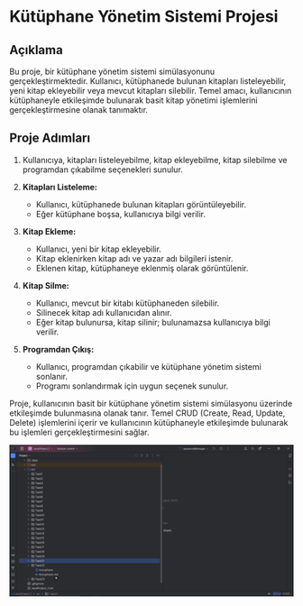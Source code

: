 # Kütüphane Yönetim Sistemi Projesi

## Açıklama

Bu proje, bir kütüphane yönetim sistemi simülasyonunu gerçekleştirmektedir. Kullanıcı, kütüphanede bulunan kitapları listeleyebilir, yeni kitap ekleyebilir veya mevcut kitapları silebilir. Temel amacı, kullanıcının kütüphaneyle etkileşimde bulunarak basit kitap yönetimi işlemlerini gerçekleştirmesine olanak tanımaktır.

## Proje Adımları

1. Kullanıcıya, kitapları listeleyebilme, kitap ekleyebilme, kitap silebilme ve programdan çıkabilme seçenekleri sunulur.

2. **Kitapları Listeleme:**
    - Kullanıcı, kütüphanede bulunan kitapları görüntüleyebilir.
    - Eğer kütüphane boşsa, kullanıcıya bilgi verilir.

3. **Kitap Ekleme:**
    - Kullanıcı, yeni bir kitap ekleyebilir.
    - Kitap eklenirken kitap adı ve yazar adı bilgileri istenir.
    - Eklenen kitap, kütüphaneye eklenmiş olarak görüntülenir.

4. **Kitap Silme:**
    - Kullanıcı, mevcut bir kitabı kütüphaneden silebilir.
    - Silinecek kitap adı kullanıcıdan alınır.
    - Eğer kitap bulunursa, kitap silinir; bulunamazsa kullanıcıya bilgi verilir.

5. **Programdan Çıkış:**
    - Kullanıcı, programdan çıkabilir ve kütüphane yönetim sistemi sonlanır.
    - Programı sonlandırmak için uygun seçenek sunulur.

Proje, kullanıcının basit bir kütüphane yönetim sistemi simülasyonu üzerinde etkileşimde bulunmasına olanak tanır. Temel CRUD (Create, Read, Update, Delete) işlemlerini içerir ve kullanıcının kütüphaneyle etkileşimde bulunarak bu işlemleri gerçekleştirmesini sağlar.

![Kutuphane.gif](Library.gif)